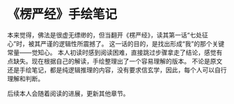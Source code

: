# 《楞严经》手绘笔记
本来觉得，佛法是很虚无缥缈的，但当翻开《楞严经》，读其第一话“七处征心”时，被其严谨的逻辑性所震撼了。
这一话的目的，是找出形成“我”的那个关键常量——觉知心。
本人初读时感到阅读困难，直接跳过步骤拿走了结论，感觉有点缺失。现在根据自己的解读，手绘整理出了一个容易理解的版本。
不论是原文还是手绘笔记，都是纯逻辑推理的内容，没有要求信玄学，因此，每个人可以自行理解和判断。

后续本人会随着阅读的进展，更新其他章节。

